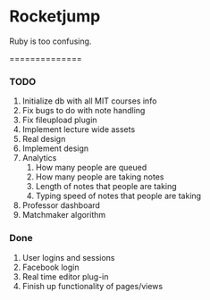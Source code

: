 # Rocketjump

Ruby is too confusing.

==============

### TODO
1. Initialize db with all MIT courses info
2. Fix bugs to do with note handling
3. Fix fileupload plugin
4. Implement lecture wide assets
5. Real design
6. Implement design
7. Analytics
	1. How many people are queued
	2. How many people are taking notes
	3. Length of notes that people are taking
	4. Typing speed of notes that people are taking
8. Professor dashboard
9. Matchmaker algorithm


### Done
1. User logins and sessions
2. Facebook login
3. Real time editor plug-in
4. Finish up functionality of pages/views
